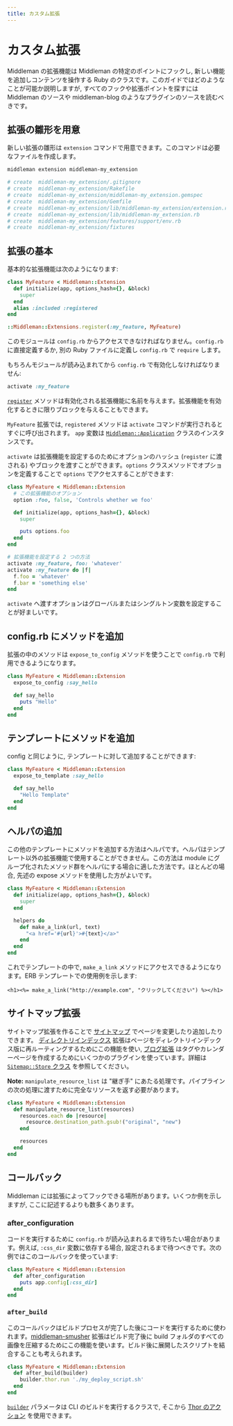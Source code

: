 ```yaml
---
title: カスタム拡張
---
```


# カスタム拡張

Middleman の拡張機能は Middleman の特定のポイントにフックし, 新しい機能を追加しコンテンツを操作する Ruby のクラスです。このガイドではどのようなことが可能か説明しますが, すべてのフックや拡張ポイントを探すには Middleman のソースや middleman-blog のようなプラグインのソースを読むべきです。

## 拡張の雛形を用意

新しい拡張の雛形は `extension` コマンドで用意できます。このコマンドは必要なファイルを作成します。

```bash
middleman extension middleman-my_extension

# create  middleman-my_extension/.gitignore
# create  middleman-my_extension/Rakefile
# create  middleman-my_extension/middleman-my_extension.gemspec
# create  middleman-my_extension/Gemfile
# create  middleman-my_extension/lib/middleman-my_extension/extension.rb
# create  middleman-my_extension/lib/middleman-my_extension.rb
# create  middleman-my_extension/features/support/env.rb
# create  middleman-my_extension/fixtures
```

## 拡張の基本

基本的な拡張機能は次のようになります:

```ruby
class MyFeature < Middleman::Extension
  def initialize(app, options_hash={}, &block)
    super
  end
  alias :included :registered
end

::Middleman::Extensions.register(:my_feature, MyFeature)
```

このモジュールは `config.rb` からアクセスできなければなりません。`config.rb` に直接定義するか, 別の Ruby ファイルに定義し `config.rb` で `require` します。

もちろんモジュールが読み込まれてから `config.rb` で有効化しなければなりません:

```ruby
activate :my_feature
```

[`register`](http://rubydoc.info/gems/middleman-core/Middleman/Extensions#register-class_method) メソッドは有効化される拡張機能に名前を与えます。拡張機能を有効化するときに限りブロックを与えることもできます。

`MyFeature` 拡張では, `registered` メソッドは `activate` コマンドが実行されるとすぐに呼び出されます。 `app` 変数は
[`Middleman::Application`](http://rubydoc.info/gems/middleman-core/Middleman/Application) クラスのインスタンスです。

`activate` は拡張機能を設定するのためにオプションのハッシュ (`register` に渡される) やブロックを渡すことができます。`options` クラスメソッドでオプションを定義することで `options` でアクセスすることができます:

```ruby
class MyFeature < Middleman::Extension
  # この拡張機能のオプション
  option :foo, false, 'Controls whether we foo'

  def initialize(app, options_hash={}, &block)
    super

    puts options.foo
  end
end

# 拡張機能を設定する 2 つの方法
activate :my_feature, foo: 'whatever'
activate :my_feature do |f|
  f.foo = 'whatever'
  f.bar = 'something else'
end
```

`activate` へ渡すオプションはグローバルまたはシングルトン変数を設定することが好ましいです。

## config.rb にメソッドを追加

拡張の中のメソッドは `expose_to_config` メソッドを使うことで `config.rb` で利用できるようになります。

```ruby
class MyFeature < Middleman::Extension
  expose_to_config :say_hello

  def say_hello
    puts "Hello"
  end
end
```

## テンプレートにメソッドを追加

config と同じように, テンプレートに対して追加することができます:

```ruby
class MyFeature < Middleman::Extension
  expose_to_template :say_hello

  def say_hello
    "Hello Template"
  end
end
```

## ヘルパの追加

この他のテンプレートにメソッドを追加する方法はヘルパです。ヘルパはテンプレート以外の拡張機能で使用することができません。この方法は module にグループ化されたメソッド群をヘルパにする場合に適した方法です。ほとんどの場合, 先述の expose メソッドを使用した方がよいです。

```ruby
class MyFeature < Middleman::Extension
  def initialize(app, options_hash={}, &block)
    super
  end

  helpers do
    def make_a_link(url, text)
      "<a href='#{url}'>#{text}</a>"
    end
  end
end
```

これでテンプレートの中で, `make_a_link` メソッドにアクセスできるようになります。ERB テンプレートでの使用例を示します:

```erb
<h1><%= make_a_link("http://example.com", "クリックしてください") %></h1>
```

## サイトマップ拡張

サイトマップ拡張を作ることで [サイトマップ](/jp/advanced/sitemap/) でページを変更したり追加したりできます。 [ディレクトリインデックス](/jp/basics/pretty_urls/) 拡張はページをディレクトリインデックス版に再ルーティングするためにこの機能を使い, [ブログ拡張](/jp/basics/blogging/) はタグやカレンダーページを作成するためにいくつかのプラグインを使っています。詳細は [`Sitemap::Store` クラス](http://rubydoc.info/gems/middleman-core/Middleman/Sitemap/Store#register_resource_list_manipulator-instance_method) を参照してください。

**Note:** `manipulate_resource_list` は "継ぎ手" にあたる処理です。パイプラインの次の処理に渡すために完全なリソースを返す必要があります。

```ruby
class MyFeature < Middleman::Extension
  def manipulate_resource_list(resources)
    resources.each do |resource|
      resource.destination_path.gsub!("original", "new")
    end

    resources
  end
end
```

## コールバック

Middleman には拡張によってフックできる場所があります。いくつか例を示しますが, ここに記述するよりも数多くあります。

### after_configuration

コードを実行するために `config.rb` が読み込まれるまで待ちたい場合があります。例えば, `:css_dir` 変数に依存する場合, 設定されるまで待つべきです。次の例ではこのコールバックを使っています:

```ruby
class MyFeature < Middleman::Extension
  def after_configuration
    puts app.config[:css_dir]
  end
end
```

### `after_build`

このコールバックはビルドプロセスが完了した後にコードを実行するために使われます。[middleman-smusher](https://github.com/middleman/middleman-smusher) 拡張はビルド完了後に build フォルダのすべての画像を圧縮するためにこの機能を使います。ビルド後に展開したスクリプトを結合することも考えられます。

```ruby
class MyFeature < Middleman::Extension
  def after_build(builder)
    builder.thor.run './my_deploy_script.sh'
  end
end
```

[`builder`](http://rubydoc.info/gems/middleman-core/Middleman/Cli/Build) パラメータは CLI のビルドを実行するクラスで, そこから [Thor のアクション](http://rubydoc.info/github/wycats/thor/master/Thor/Actions) を使用できます。
